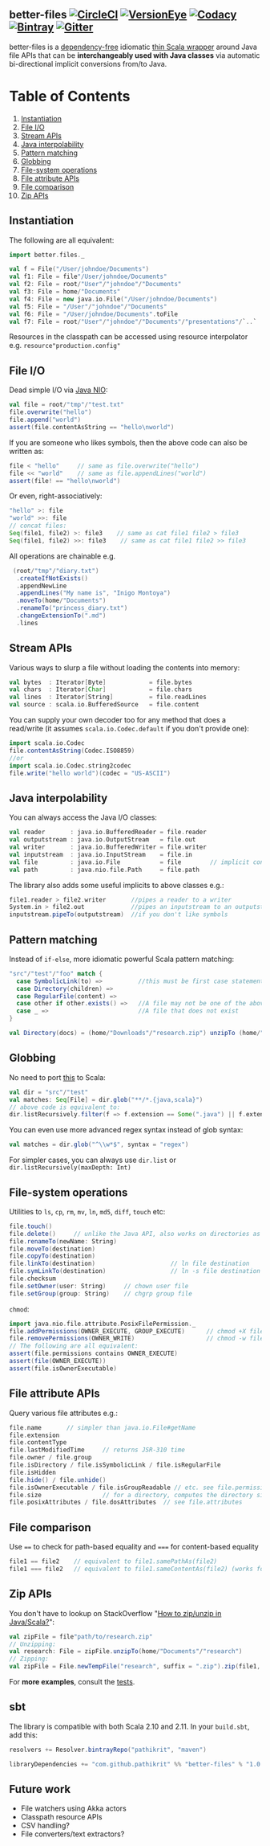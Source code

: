 better-files [![CircleCI][circleCiImg]][circleCiLink] [![VersionEye][versionEyeImg]][versionEyeLink] [![Codacy][codacyImg]][codacyLink] [![Bintray][bintrayImg]][bintrayLink] [![Gitter][gitterImg]][gitterLink]
---
[circleCiImg]: https://circleci.com/gh/pathikrit/better-files.svg?style=svg
[circleCiLink]: https://circleci.com/gh/pathikrit/better-files
[versionEyeImg]: https://www.versioneye.com/user/projects/55f5e7de3ed894001e0003b1/badge.svg?style=flat
[versionEyeLink]: https://www.versioneye.com/user/projects/55f5e7de3ed894001e0003b1
[codacyImg]: https://api.codacy.com/project/badge/0e2aeb7949bc49e6802afcc43a7a1aa1
[codacyLink]: https://www.codacy.com/app/pathikrit/better-files/dashboard
[bintrayImg]: https://api.bintray.com/packages/pathikrit/maven/better-files/images/download.svg
[bintrayLink]: https://bintray.com/pathikrit/maven/better-files/_latestVersion
[gitterImg]: https://badges.gitter.im/Join%20Chat.svg
[gitterLink]: https://gitter.im/pathikrit/better-files?utm_source=badge&utm_medium=badge&utm_campaign=pr-badge&utm_content=badge

better-files is a [dependency-free](build.sbt) idiomatic [thin Scala wrapper](src/main/scala/better/files/package.scala) around Java file APIs 
that can be **interchangeably used with Java classes** via automatic bi-directional implicit conversions from/to Java.

# Table of Contents
1. [Instantiation](#instantiation)
2. [File I/O](#io)
3. [Stream APIs](#stream-apis)
4. [Java interpolability](#java-interpolability)
5. [Pattern matching](#pattern-matching)
6. [Globbing](#globbing)
7. [File-system operations](#fs-ops)
8. [File attribute APIs](#file-attrs)
9. [File comparison](#file-comparison)
10. [Zip APIs](#zipping)

## Instantiation 
The following are all equivalent:
```scala
import better.files._

val f = File("/User/johndoe/Documents")
val f1: File = file"/User/johndoe/Documents"
val f2: File = root/"User"/"johndoe"/"Documents"
val f3: File = home/"Documents"
val f4: File = new java.io.File("/User/johndoe/Documents")
val f5: File = "/User"/"johndoe"/"Documents"
val f6: File = "/User/johndoe/Documents".toFile
val f7: File = root/"User"/"johndoe"/"Documents"/"presentations"/`..`
```
Resources in the classpath can be accessed using resource interpolator e.g. `resource"production.config"` 

## File I/O
Dead simple I/O via [Java NIO](https://en.wikipedia.org/wiki/Non-blocking_I/O_(Java)):
```scala
val file = root/"tmp"/"test.txt"
file.overwrite("hello")
file.append("world")
assert(file.contentAsString == "hello\nworld")
```
If you are someone who likes symbols, then the above code can also be written as:
```scala
file < "hello"     // same as file.overwrite("hello")
file << "world"    // same as file.appendLines("world")
assert(file! == "hello\nworld")
```
Or even, right-associatively:
```scala
"hello" >: file
"world" >>: file
// concat files:
Seq(file1, file2) >: file3    // same as cat file1 file2 > file3
Seq(file1, file2) >>: file3    // same as cat file1 file2 >> file3
```
All operations are chainable e.g.
```scala
 (root/"tmp"/"diary.txt")
  .createIfNotExists()  
  .appendNewLine
  .appendLines("My name is", "Inigo Montoya")
  .moveTo(home/"Documents")
  .renameTo("princess_diary.txt")
  .changeExtensionTo(".md")
  .lines
```

## Stream APIs
Various ways to slurp a file without loading the contents into memory:
 ```scala
val bytes  : Iterator[Byte]            = file.bytes
val chars  : Iterator[Char]            = file.chars
val lines  : Iterator[String]          = file.readLines
val source : scala.io.BufferedSource   = file.content 
```
You can supply your own decoder too for any method that does a read/write (it assumes `scala.io.Codec.default` if you don't provide one):
```scala
import scala.io.Codec
file.contentAsString(Codec.ISO8859)
//or
import scala.io.Codec.string2codec
file.write("hello world")(codec = "US-ASCII")
 ```
 
## Java interpolability 
You can always access the Java I/O classes:
```scala
val reader       : java.io.BufferedReader = file.reader 
val outputstream : java.io.OutputStream   = file.out 
val writer       : java.io.BufferedWriter = file.writer 
val inputstream  : java.io.InputStream    = file.in
val file         : java.io.File           = file        // implicit conversion
val path         : java.nio.file.Path     = file.path
```
The library also adds some useful implicits to above classes e.g.:
```scala
file1.reader > file2.writer       //pipes a reader to a writer
System.in > file2.out             //pipes an inputstream to an outputstream
inputstream.pipeTo(outputstream)  //if you don't like symbols
```
 
## Pattern matching
Instead of `if-else`, more idiomatic powerful Scala pattern matching:
```scala
"src"/"test"/"foo" match {
  case SymbolicLink(to) =>          //this must be first case statement if you want to handle symlinks specially; else will follow link
  case Directory(children) => 
  case RegularFile(content) => 
  case other if other.exists() =>   //A file may not be one of the above e.g. UNIX pipes, sockets, devices etc
  case _ =>                         //A file that does not exist
}

val Directory(docs) = (home/"Downloads"/"research.zip") unzipTo (home/"Documents")
```

## Globbing
No need to port [this](http://docs.oracle.com/javase/tutorial/essential/io/find.html) to Scala:
```scala
val dir = "src"/"test"
val matches: Seq[File] = dir.glob("**/*.{java,scala}")
// above code is equivalent to:
dir.listRecursively.filter(f => f.extension == Some(".java") || f.extension == Some(".scala")) 
```
You can even use more advanced regex syntax instead of glob syntax:
```scala
val matches = dir.glob("^\\w*$", syntax = "regex")
```
For simpler cases, you can always use `dir.list` or `dir.listRecursively(maxDepth: Int)`

## File-system operations
Utilities to `ls`, `cp`, `rm`, `mv`, `ln`, `md5`, `diff`, `touch` etc:
```scala
file.touch()
file.delete()     // unlike the Java API, also works on directories as expected (deletes children recursively)
file.renameTo(newName: String)
file.moveTo(destination)
file.copyTo(destination)
file.linkTo(destination)                     // ln file destination
file.symLinkTo(destination)                  // ln -s file destination
file.checksum
file.setOwner(user: String)     // chown user file
file.setGroup(group: String)    // chgrp group file
```
`chmod`:
```scala
import java.nio.file.attribute.PosixFilePermission._
file.addPermissions(OWNER_EXECUTE, GROUP_EXECUTE)      // chmod +X file
file.removePermissions(OWNER_WRITE)                    // chmod -w file
// The following are all equivalent:
assert(file.permissions contains OWNER_EXECUTE)
assert(file(OWNER_EXECUTE))
assert(file.isOwnerExecutable)
```

## File attribute APIs
Query various file attributes e.g.:
```scala
file.name       // simpler than java.io.File#getName
file.extension
file.contentType
file.lastModifiedTime     // returns JSR-310 time
file.owner / file.group
file.isDirectory / file.isSymbolicLink / file.isRegularFile
file.isHidden
file.hide() / file.unhide()
file.isOwnerExecutable / file.isGroupReadable // etc. see file.permissions
file.size                 // for a directory, computes the directory size
file.posixAttributes / file.dosAttributes  // see file.attributes
```

## File comparison
Use `==` to check for path-based equality and `===` for content-based equality
```scala
file1 == file2    // equivalent to file1.samePathAs(file2)
file1 === file2   // equivalent to file1.sameContentAs(file2) (works for BOTH regular-files and directories)
```

## Zip APIs
You don't have to lookup on StackOverflow "[How to zip/unzip in Java/Scala?](http://stackoverflow.com/questions/9324933/)":
```scala
val zipFile = file"path/to/research.zip"
// Unzipping:
val research: File = zipFile.unzipTo(home/"Documents"/"research")   
// Zipping:
val zipFile = File.newTempFile("research", suffix = ".zip").zip(file1, file2, file3)
````

For **more examples**, consult the [tests](src/test/scala/better/FilesSpec.scala).

## sbt
The library is compatible with both Scala 2.10 and 2.11. In your `build.sbt`, add this:
```scala
resolvers += Resolver.bintrayRepo("pathikrit", "maven")

libraryDependencies += "com.github.pathikrit" %% "better-files" % "1.0.2"
```

## Future work
* File watchers using Akka actors
* Classpath resource APIs
* CSV handling?
* File converters/text extractors?
